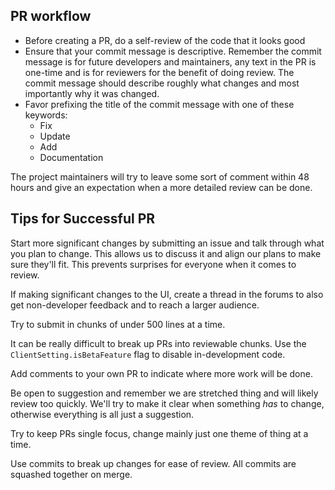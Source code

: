 ## PR workflow

* Before creating a PR, do a self-review of the code that it looks good
* Ensure that your commit message is descriptive. Remember the commit
message is for future developers and maintainers, any text in the PR
is one-time and is for reviewers for the benefit of doing review. The
commit message should describe roughly what changes and most importantly
why it was changed.
* Favor prefixing the title of the commit message with one of these keywords:
  * Fix
  * Update
  * Add
  * Documentation

The project maintainers will try to leave some sort of comment within 48 hours
and give an expectation when a more detailed review can be done.

## Tips for Successful PR

Start more significant changes by submitting an issue and talk through what
you plan to change. This allows us to discuss it and align our plans to
make sure they'll fit. This prevents surprises for everyone when it comes
to review.

If making significant changes to the UI, create a thread in the forums
to also get non-developer feedback and to reach a larger audience.

Try to submit in chunks of under 500 lines at a time.

It can be really difficult to break up PRs into reviewable chunks. Use
the `ClientSetting.isBetaFeature` flag to disable in-development
code.

Add comments to your own PR to indicate where more work will be done.

Be open to suggestion and remember we are stretched thing and will likely
review too quickly. We'll try to make it clear when something *has* to change,
otherwise everything is all just a suggestion.

Try to keep PRs single focus, change mainly just one theme of thing at a time.

Use commits to break up changes for ease of review. All commits are squashed
together on merge.


